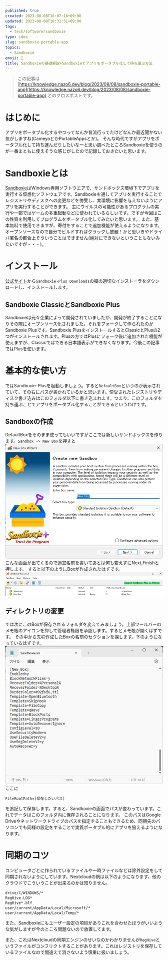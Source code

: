 ```yaml
---
published: true
created: 2023-08-08T16:07:16+09:00
updated: 2023-08-08T18:31:51+09:00
tags:
  - tech/software/sandboxie
type: idea
slug: sandboxie-portable-app
topics:
  - Sandboxie
emoji: 📝
title: Sandboxieの基礎解説+Sandboxieでアプリをポータブル化して持ち運ぶ方法
---
```

> この記事は [https://knowledge.nazo6.dev/blog/2023/08/08/sandboxie-portable-app](https://knowledge.nazo6.dev/blog/2023/08/08/sandboxie-portable-app) とのクロスポストです。


# はじめに
アプリをポータブル化するやつってなんか昔流行ってたけどなんか最近聞かない気がしますね(CameyoとかPortableAppsとか)。
そんな時代ですがアプリをポータブル化して持ち運んだりしたいなーと思い調べたところSandboxieを使うのが一番まともに使えそうな感じがしたので記録しておきたいと思います。

# Sandboxieとは
[Sandboxie](https://sandboxie-plus.com/)はWindows専用ソフトウエアで、サンドボックス環境下でアプリを実行する仮想化ソフトウエアです。Sandboxieを通してアプリを実行することでレジストリやディスクへの変更などを傍受し、実環境に影響を与えないようにアプリを実行することができます。
主にウイルスの可能性があるプログラムの実行や一部ではゲームの多重起動などに使われているらしいです。ですが今回はこの性質を利用してプログラムをポータブル化してみたいと思います。
また、基本無料で使用できますが、寄付をすることで追加機能が使えるようになります。オープンソースなので自分でビルドすればクラックし放題！かと思いきやドライバ署名の都合上そういうことはできません(絶対にできないということもないみたいですが・・・)。

# インストール
[公式サイト](https://sandboxie-plus.com/downloads/)から`Sandboxie-Plus Downloads`の欄の適切なインストーラをダウンロードし、インストールします。

## Sandboxie ClassicとSandboxie Plus
Sandboxieは元々企業によって開発されていましたが、開発が終了することになりその際にオープンソース化されました。それをフォークして作られたのがSandboxie Plusです。Sandboxie PlusをインストールするとClassicとPlusの2つがインストールされます。Plusの方ではPlusにフォーク後に追加された機能が使えますが、Classicではできる日本語表示ができなくなります。今後この記事ではPlusを使います。

# 基本的な使い方
ではSandboxie-Plusを起動しましょう。すると`DefaultBox`というのが表示されていて、その右にパスが書かれているかと思います。傍受されたレジストリやディスク書き込みはこのフォルダ以下に書き込まれます。つまり、このフォルダを持ち運ぶことでアプリをポータブル化することができるというわけです。

## Sandboxの作成
DefaultBoxをそのまま使ってもいいですがここでは新しいサンドボックスを作ります。`Sandbox -> New Box`を押すと
![](/images/blog/2023/08/08/sandboxie/newbox.png)
こんな画面が出てくるので適宜名前を書いてあとは何も変えずにNext,Finishと押します。
すると以下のようにBoxが作成されたはずです。
![](/images/blog/2023/08/08/sandboxie/newbox1.png)

## ディレクトリの変更
では次にこのBoxが保存されるフォルダを変えてみましょう。上部ツールバーのメモ帳のアイコンを押して管理者権限を承認します。するとメモ帳が開くはずです。
その中から先程作成したBoxの名前のセクションを探します。下のようになっているはずです。
![](/images/blog/2023/08/08/sandboxie/changedir.png)
ここに
```
FileRootPath=[保存したいパス]
```
を追記して保存します。すると、Sandboxieの画面でパスが変わっています。これでデータはこのフォルダ内に保存されることになります。
このパスはGoogle Driveやネットワークドライブのパスを指定することもできるため、同期先のパソコンでも同様の設定をすることで実質ポータブル的にアプリを扱えるようになります。

# 同期のコツ
コンピュータごとに作られているファイルや一時ファイルなどは除外設定をして同期されないようにしています。Nextcloudの例は以下のようになります。他のクラウドでこういうことが出来るのかは知りません。
```.sync-exclude.lst
drive/C/WINDOWS/*
RegHive.LOG*
RegHive*.blf
user/current/AppData/Local/Microsoft/*
user/current/AppData/Local/Temp/*
```
また、Sandboxieにもユーザー設定の項目がありこれを合わせたほうがいいような気がしますが今のところ問題ないので放置してます。

また、これはNextcloudの同期エンジンのせいなのかわかりませんが`RegHive`というファイルがコンフリクトすることがあります。これはレジストリを保存しているファイルなので間違えて消さないよう慎重に扱いましょう。